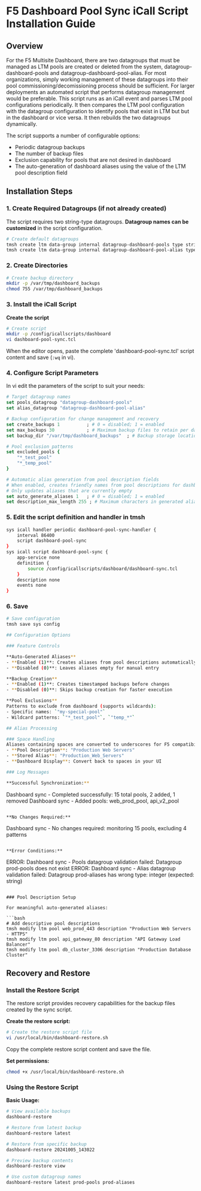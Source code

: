 # F5 Dashboard Pool Sync iCall Script Installation Guide

## Overview

For the F5 Multisite Dashboard, there are two datagroups that must be managed as LTM pools are created or deleted from the system, datagroup-dashboard-pools and datagroup-dashboard-pool-alias. For most organizations, simply working management of these datagroups into their pool commissioning/decomissioning process should be sufficient. For larger deployments an automated script that performs datagroup management would be preferable. This script runs as an iCall event and parses LTM pool configurations periodically. It then compares the LTM pool configuration with the datagroup configuration to identify pools that exist in LTM but but in the dashboard or vice versa. It then rebuilds the two datagroups dynamically. 

The script supports a number of configurable options:
- Periodic datagroup backups
- The number of backup files
- Exclusion capability for pools that are not desired in dashboard
- The auto-generation of dashboard aliases using the value of the LTM pool description field

## Installation Steps

### 1. Create Required Datagroups (if not already created)

The script requires two string-type datagroups. **Datagroup names can be customized** in the script configuration.

```bash
# Create default datagroups
tmsh create ltm data-group internal datagroup-dashboard-pools type string
tmsh create ltm data-group internal datagroup-dashboard-pool-alias type string
```

### 2. Create Directories

```bash
# Create backup directory
mkdir -p /var/tmp/dashboard_backups
chmod 755 /var/tmp/dashboard_backups
```

### 3. Install the iCall Script

**Create the script**

```bash
# Create script
mkdir -p /config/icallscripts/dashboard
vi dashboard-pool-sync.tcl
```
When the editor opens, paste the complete 'dashboard-pool-sync.tcl' script content and save (`:wq` in vi).

### 4. Configure Script Parameters

In vi edit the parameters of the script to suit your needs:

```tcl
# Target datagroup names
set pools_datagroup "datagroup-dashboard-pools"
set alias_datagroup "datagroup-dashboard-pool-alias"

# Backup configuration for change management and recovery
set create_backups 1          ; # 0 = disabled; 1 = enabled
set max_backups 30            ; # Maximum backup files to retain per datagroup
set backup_dir "/var/tmp/dashboard_backups"  ; # Backup storage location

# Pool exclusion patterns
set excluded_pools {
    "*_test_pool"
    "*_temp_pool"
}

# Automatic alias generation from pool description fields
# When enabled, creates friendly names from pool descriptions for dashboard display
# Only updates aliases that are currently empty
set auto_generate_aliases 1   ; # 0 = disabled; 1 = enabled
set description_max_length 255 ; # Maximum characters in generated alias
```

### 5. Edit the script definition and handler in tmsh

```bash
sys icall handler periodic dashboard-pool-sync-handler {
    interval 86400
    script dashboard-pool-sync
}
sys icall script dashboard-pool-sync {
    app-service none
    definition {
        source /config/icallscripts/dashboard/dashboard-sync.tcl
    }
    description none
    events none
}
```

### 6. Save

```bash
# Save configuration
tmsh save sys config

## Configuration Options

### Feature Controls

**Auto-Generated Aliases**
- **Enabled (1)**: Creates aliases from pool descriptions automatically
- **Disabled (0)**: Leaves aliases empty for manual entry

**Backup Creation**
- **Enabled (1)**: Creates timestamped backups before changes
- **Disabled (0)**: Skips backup creation for faster execution

**Pool Exclusions**
Patterns to exclude from dashboard (supports wildcards):
- Specific names: `"my-special-pool"`
- Wildcard patterns: `"*_test_pool"`, `"temp_*"`

## Alias Processing

### Space Handling
Aliases containing spaces are converted to underscores for F5 compatibility:
- **Pool Description**: "Production Web Servers"
- **Stored Alias**: "Production_Web_Servers"
- **Dashboard Display**: Convert back to spaces in your UI

### Log Messages

**Successful Synchronization:**
```
Dashboard sync - Completed successfully: 15 total pools, 2 added, 1 removed
Dashboard sync - Added pools: web_prod_pool, api_v2_pool
```

**No Changes Required:**
```
Dashboard sync - No changes required: monitoring 15 pools, excluding 4 patterns
```

**Error Conditions:**
```
ERROR: Dashboard sync - Pools datagroup validation failed: Datagroup prod-pools does not exist
ERROR: Dashboard sync - Alias datagroup validation failed: Datagroup prod-aliases has wrong type: integer (expected: string)
```

### Pool Description Setup

For meaningful auto-generated aliases:

```bash
# Add descriptive pool descriptions
tmsh modify ltm pool web_prod_443 description "Production Web Servers - HTTPS"
tmsh modify ltm pool api_gateway_80 description "API Gateway Load Balancer"
tmsh modify ltm pool db_cluster_3306 description "Production Database Cluster"
```

## Recovery and Restore

### Install the Restore Script

The restore script provides recovery capabilities for the backup files created by the sync script.

**Create the restore script:**

```bash
# Create the restore script file
vi /usr/local/bin/dashboard-restore.sh
```

Copy the complete restore script content and save the file.

**Set permissions:**

```bash
chmod +x /usr/local/bin/dashboard-restore.sh
```

### Using the Restore Script

**Basic Usage:**

```bash
# View available backups
dashboard-restore

# Restore from latest backup
dashboard-restore latest

# Restore from specific backup
dashboard-restore 20241005_143022

# Preview backup contents
dashboard-restore view

# Use custom datagroup names
dashboard-restore latest prod-pools prod-aliases
```

